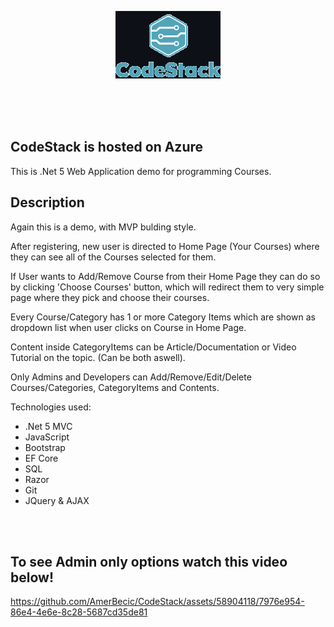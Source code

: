 <p align="center"><img src="\WebApp\wwwroot\assets\logo_README.png" /> </p>
<br/>
<br/>
<br/>

## CodeStack is hosted on Azure

This is .Net 5 Web Application demo for programming Courses.

## Description

Again this is a demo, with MVP bulding style. <br/>

After registering, new user is directed to Home Page (Your Courses) where they can see all of the Courses selected for them. <br/>

If User wants to Add/Remove Course from their Home Page they can do so by clicking 'Choose Courses' button, which will redirect them to very simple page where they pick and choose their courses.<br/>

Every Course/Category has 1 or more Category Items which are shown as dropdown list when user clicks on Course in Home Page. <br/>

Content inside CategoryItems can be Article/Documentation or Video Tutorial on the topic. (Can be both aswell).<br/>

Only Admins and Developers can Add/Remove/Edit/Delete  Courses/Categories, CategoryItems and Contents.

Technologies used:

- .Net 5 MVC
- JavaScript
- Bootstrap
- EF Core
- SQL
- Razor
- Git
- JQuery & AJAX


<br/>
<br/>

<h2>To see Admin only options watch this video below!<br/> </h2>

https://github.com/AmerBecic/CodeStack/assets/58904118/7976e954-86e4-4e6e-8c28-5687cd35de81







